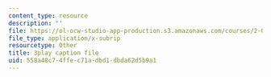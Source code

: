 ```yaml
---
content_type: resource
description: ''
file: https://ol-ocw-studio-app-production.s3.amazonaws.com/courses/2-003sc-engineering-dynamics-fall-2011/558a48c74ffec71adbd1dbda62d5b9a1_NHedXxUO-Bg.srt
file_type: application/x-subrip
resourcetype: Other
title: 3play caption file
uid: 558a48c7-4ffe-c71a-dbd1-dbda62d5b9a1
---
```

